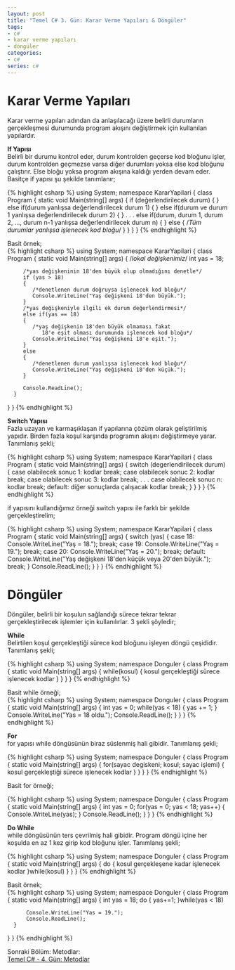```yaml
---
layout: post
title: "Temel C# 3. Gün: Karar Verme Yapıları & Döngüler"
tags:
- c#
- karar verme yapıları
- döngüler
categories:
- c#
series: c#
---
```


# **Karar Verme Yapıları**  
Karar verme yapıları adından da anlaşılacağı üzere belirli durumların gerçekleşmesi durumunda program akışını değiştirmek için kullanılan yapılardır.  

**If Yapısı**  
Belirli bir durumu kontrol eder, durum kontrolden geçerse kod bloğunu işler, durum kontrolden geçmezse varsa diğer durumları yoksa else kod bloğunu çalıştırır. Else bloğu yoksa program akışına kaldığı yerden devam eder. Basitçe if yapısı şu şekilde tanımlanır;  

{% highlight csharp %}
using System;
namespace KararYapilari
{
   class Program
   {
      static void Main(string[] args)
      {
         if (değerlendirilecek durum)
         {
         }
         else if(durum yanlışsa değerlendirilecek durum 1)
         {
         }
         else if(durum ve durum 1 yanlışsa değerlendirilecek durum 2)
         {
         }
         .
         .
         .
         else if(durum, durum 1, durum 2, ..., durum n-1 yanlışsa değerlendirilecek durum n)
         {
         }
         else
         {
             /*Tüm durumlar yanlışsa işlenecek kod bloğu*/
         }
      }
   }
}
{% endhighlight %}  

Basit örnek;  
{% highlight csharp %}
using System;
namespace KararYapilari
{
   class Program
   {
      static void Main(string[] args)
      {
         /*lokal değişkenimiz*/
         int yas = 18;

         /*yas değişkeninin 18'den büyük olup olmadığını denetle*/
         if (yas > 18)
         {
            /*denetlenen durum doğruysa işlenecek kod bloğu*/
            Console.WriteLine("Yaş değişkeni 18'den büyük.");
         }
         /*yas değişkeniyle ilgili ek durum değerlendirmesi*/
         else if(yas == 18)
         {
            /*yaş değişkenin 18'den büyük olmaması fakat
               18'e eşit olması durumunda işlenecek kod bloğu*/
            Console.WriteLine("Yaş değişkeni 18'e eşit.");
         }
         else
         {
            /*denetlenen durum yanlışsa işlenecek kod bloğu*/
            Console.WriteLine("Yaş değişkeni 18'den küçük.");
         }

         Console.ReadLine();
      }
   }
}
{% endhighlight %}   

**Switch Yapısı**  
Fazla uzayan ve karmaşıklaşan if yapılarına çözüm olarak geliştirilmiş yapıdır. Birden fazla koşul karşında programın akışını değiştirmeye yarar. Tanımlanış şekli;  

{% highlight csharp %}
using System;
namespace KararYapilari
{
   class Program
   {
      static void Main(string[] args)
      {
         switch (degerlendirilecek durum)
         {
            case olabilecek sonuc 1:
               kodlar
               break;
            case olabilecek sonuc 2:
                kodlar
                break;
            case olabilecek sonuc 3:
                kodlar
                break;
            .
            .
            .
            case olabilecek sonuc n:
                kodlar
                break;
            default:
                diğer sonuçlarda çalışacak kodlar
                break;
         }
      }
   }
}
{% endhighlight %}  

if yapısını kullandığımız örneği switch yapısı ile farklı bir şekilde gerçekleştirelim;  

{% highlight csharp %}
using System;
namespace KararYapilari
{
   class Program
   {
      static void Main(string[] args)
      {
          switch (yas)
          {
              case 18:
                    Console.WriteLine("Yaş = 18.");
                    break;
              case 19:
                    Console.WriteLine("Yaş = 19.");
                    break;
              case 20:
                    Console.WriteLine("Yaş = 20.");
                    break;
              default:
                    Console.WriteLine("Yaş değişkeni 18'den küçük veya 20'den büyük.");
                    break;
          }
          Console.ReadLine();
      }
   }
}
{% endhighlight %}  

# **Döngüler**  
Döngüler, belirli bir koşulun sağlandığı sürece tekrar tekrar gerçekleştirilecek işlemler için kullanılırlar. 3 şekli şöyledir;  

**While**  
Belirtilen koşul gerçekleştiği sürece kod bloğunu işleyen döngü çeşididir. Tanımlanış şekli;  

{% highlight csharp %}
using System;
namespace Donguler
{
   class Program
   {
      static void Main(string[] args)
      {
          while(kosul)
          {
              kosul gerçekleştiği sürece işlenecek kodlar
          }
      }
   }
}
{% endhighlight %}  

Basit while örneği;  
{% highlight csharp %}
using System;
namespace Donguler
{
   class Program
   {
      static void Main(string[] args)
      {
          int yas = 0;
          while(yas < 18)
          {
              yas += 1;
          }
          Console.WriteLine("Yas = 18 oldu.");
          Console.ReadLine();
      }
   }
}
{% endhighlight %}

**For**  
for yapısı while döngüsünün biraz süslenmiş hali gibidir. Tanımlanış şekli;  

{% highlight csharp %}
using System;
namespace Donguler
{
   class Program
   {
      static void Main(string[] args)
      {
          for(sayac degiskeni; kosul; sayac işlemi)
          {
              kosul gerçekleştiği sürece işlenecek kodlar
          }
      }
   }
}
{% endhighlight %}  

Basit for örneği;  

{% highlight csharp %}
using System;
namespace Donguler
{
   class Program
   {
      static void Main(string[] args)
      {
          int yas = 0;
          for(yas = 0; yas < 18; yas++)
          {
             Console.WriteLine(yas);
          }
          Console.ReadLine();
      }
   }
}
{% endhighlight %}  

**Do While**  
while döngüsünün ters çevrilmiş hali gibidir. Program döngü içine her koşulda en az 1 kez girip kod bloğunu işler. Tanımlanış şekli;  

{% highlight csharp %}
using System;
namespace Donguler
{
   class Program
   {
      static void Main(string[] args)
      {
          do
          {
              kosul gerçekleşene kadar işlenecek kodlar
          }while(kosul)
      }
   }
}
{% endhighlight %}  

Basit örnek;  
{% highlight csharp %}
using System;
namespace Donguler
{
   class Program
   {
      static void Main(string[] args)
      {
          int yas = 18;
          do
          {
              yas+=1;
          }while(yas < 18)

          Console.WriteLine("Yas = 19.");
          Console.ReadLine();
      }
   }
}
{% endhighlight %}  

Sonraki Bölüm: Metodlar:  
[Temel C# - 4. Gün: Metodlar][1]  

[1]: /temel-csharp-dorduncu-gun-metodlar/
